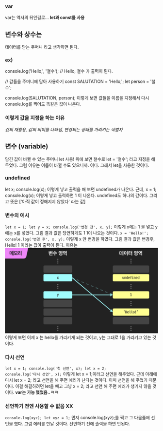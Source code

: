 ### var
var는 역사의 뒤안길로...
<strong>let과 const를 사용 </strong>

## 변수와 상수는
데이터를 담는 주머니 라고 생각하면 된다.

### ex)
console.log('Hello,', '철수'); // Hello, 철수 가 출력이 된다.

// 값들을 주머니에 담아 사용하기
const SALUTATION = 'Hello,';
let person = '철수';

console.log(SALUTATION, person);
이렇게 보면 값들을 이름을 지정해서 다시 console.log를 찍어도 똑같은 값이 나온다.

### 이렇게 값을 지정을 하는 이유
<em> 값의 재활용, 값의 의미를 나타냄, 변경되는 상태를 가리키는 식별자 </em>

## 변수 (variable)
담긴 값이 바뀔 수 있는 주머니
let 사용! 위에 보면 철수로 let = '철수'; 라고 지정을 해 두었다. 그럼 이유는
이름이 바뀔 수도 있으니까. 이다. 그래서 let을 사용한 것이다.

### undefined
let x;
console.log(x);
이렇게 넣고 출력을 해 보면 undefined가 나온다.
근데, x = 1;
console.log(x); 이렇게 넣고 출력하면 1 이 나온다.
undefined도 하나의 값이다. 그리고 뜻은 ['아직 값이 정해지지 않았다' 라는 값]

### 변수의 예시
<code>let x = 1;
let y = x;
console.log('변경 전', x, y);</code>
이렇게 x에는 1 을 넣고 y에는 x를 넣었다. 그럼 결과 값은 당연하게도 1 1이 나오는 것이다.
<code>x = 'Hello!';
console.log('변경 후', x, y);</code>
이렇게 x 만 변경을 하였다. 그럼 결과 값은
변경후, Hello! 1 이라는 값이 출력이 된다. 이유는
![poster](/%EC%A0%9C%EB%8C%80%EB%A1%9C%20%ED%8C%8C%EB%8A%94%20%EC%9E%90%EB%B0%94%EC%8A%A4%ED%81%AC%EB%A6%BD%ED%8A%B8/images/variable.png)
이렇게 보면 이제 x 는 hello를 가리키게 되는 것이고, y는 그대로 1을 가리키고 있는 것이다.

### 다시 선언
<code>let x = 1;
console.log('첫 선언', x);
let x = 2;
console.log('다시 선언', x);</code>
이렇게 let x = 1;이라고 선언을 해주었다. 근데 아래에 다시 let x = 2; 라고 선언을 해 주면 에러가 난다는 것이다. 이미 선언을 해 주었기 때문이다. 이걸 해결하려면
let을 빼고 그냥 x = 2; 라고 선언 해 주면 에러가 생기지 않을 것이다.
<strong>var는 가능 했었음..ㅋㅋ</strong>

### 선언하기 전엔 사용할 수 없음 XX
<code>console.log(xyz);
let xyz = 1;</code>
먼저 console.log(xyz);를 찍고 그 다음줄에 선언을 했다. 그럼 에러를 만날 것이다.
선언하기 전에 출력을 하면 안된다.